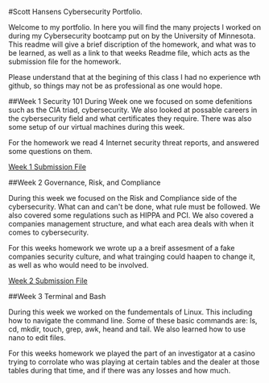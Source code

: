 #Scott Hansens Cybersecurity Portfolio. 

Welcome to my portfolio. In here you will find the many projects I worked on during my Cybersecurity bootcamp put on by the University of Minnesota. This readme will give a brief discription of the homework, and what was to be learned, as well as a link to that weeks Readme file, which acts as the submission file for the homework. 

Please understand that at the begining of this class I had no experience wth github, so things may not be as professional as one would hope. 

##Week 1 Security 101
During Week one we focused on some defenitions such as the CIA triad, cybersecurity. We also looked at possable careers in the cybersecurity field and what certificates they require. There was also some setup of our virtual machines during this week. 

For the homework we read 4 Internet security threat reports, and answered some questions on them. 

[Week 1 Submission File](https://github.com/shansen18/BootCamp/blob/2c4eb6f02c7dd31c01d42e4a57e89056b8c90544/Week01/Readme.md)


##Week 2 Governance, Risk, and Compliance

During this week we focused on the Risk and Compliance side of the cybersecurity. What can and can't be done, what rule must be followed. We also covered some regulations such as HIPPA and PCI. We also covered a companies management structure, and what each area deals with when it comes to cybersecurity. 

For this weeks homework we wrote up a a breif assesment of a fake companies security culture, and what trainging could haapen to change it, as well as who would need to be involved. 

[Week 2 Submission File](https://github.com/shansen18/BootCamp/blob/af73220b3dde747af299a9d46425fc5c82d4e832/Week02/ReadMe.md)


##Week 3 Terminal and Bash

During this week we worked on the fundementals of Linux. This including how to navigate the command line. Some of these basic commands are: ls, cd, mkdir, touch, grep, awk, heand and tail. We also learned how to use nano to edit files.

For this weeks homework we played the part of an investigator at a casino trying to corrolate who was playing at certain tables and the dealer at those tables during that time, and if there was any losses and how much.

